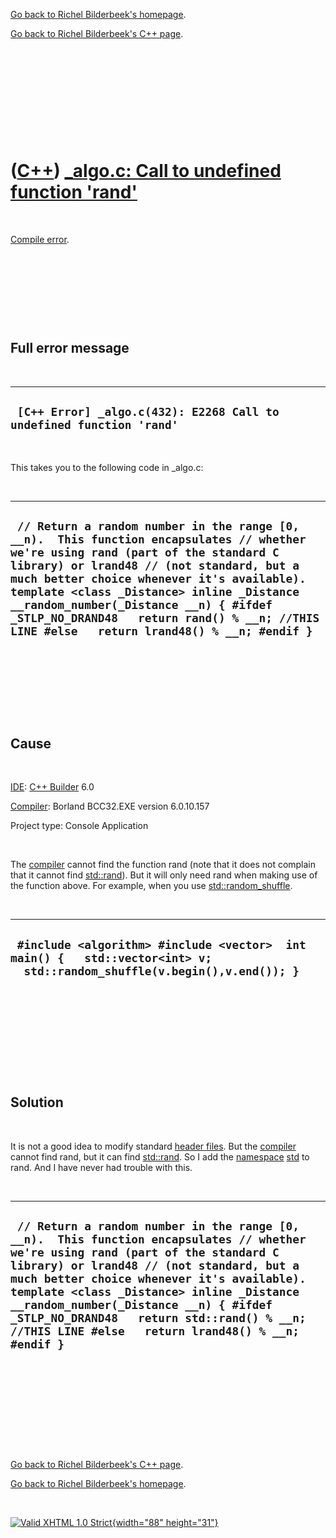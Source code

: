 [Go back to Richel Bilderbeek's homepage](index.htm).

[Go back to Richel Bilderbeek's C++ page](Cpp.htm).

 

 

 

 

 

([C++](Cpp.htm)) [\_algo.c: Call to undefined function 'rand'](CppCompileError_algoCcallToUndefinedFunctionRand.htm)
====================================================================================================================

 

[Compile error](CppCompileError.htm).

 

 

 

 

Full error message
------------------

 

  ----------------------------------------------------------------------
  ` [C++ Error] _algo.c(432): E2268 Call to undefined function 'rand'`
  ----------------------------------------------------------------------

 

This takes you to the following code in \_algo.c:

 

  ----------------------------------------------------------------------------------------------------------------------------------------------------------------------------------------------------------------------------------------------------------------------------------------------------------------------------------------------------------------------------------------------------------------
  ` // Return a random number in the range [0, __n).  This function encapsulates // whether we're using rand (part of the standard C library) or lrand48 // (not standard, but a much better choice whenever it's available).  template <class _Distance> inline _Distance __random_number(_Distance __n) { #ifdef _STLP_NO_DRAND48   return rand() % __n; //THIS LINE #else   return lrand48() % __n; #endif }`
  ----------------------------------------------------------------------------------------------------------------------------------------------------------------------------------------------------------------------------------------------------------------------------------------------------------------------------------------------------------------------------------------------------------------

 

 

 

 

Cause
-----

 

[IDE](CppIde.htm): [C++ Builder](CppBuilder.htm) 6.0

[Compiler](CppCompiler.htm): Borland BCC32.EXE version 6.0.10.157

Project type: Console Application

 

The [compiler](CppCompiler.htm) cannot find the function rand (note that
it does not complain that it cannot find [std::rand](CppRand.htm)). But
it will only need rand when making use of the function above. For
example, when you use [std::random\_shuffle](CppRandom_shuffle.htm).

 

  ---------------------------------------------------------------------------------------------------------------------------
  ` #include <algorithm> #include <vector>  int main() {   std::vector<int> v;   std::random_shuffle(v.begin(),v.end()); }`
  ---------------------------------------------------------------------------------------------------------------------------

 

 

 

 

 

Solution
--------

 

It is not a good idea to modify standard [header
files](CppHeaderFile.htm). But the [compiler](CppCompiler.htm) cannot
find rand, but it can find [std::rand](CppRand.htm). So I add the
[namespace](CppNamespace.htm) [std](CppStd.htm) to rand. And I have
never had trouble with this.

 

  ----------------------------------------------------------------------------------------------------------------------------------------------------------------------------------------------------------------------------------------------------------------------------------------------------------------------------------------------------------------------------------------------------------------------
  ` // Return a random number in the range [0, __n).  This function encapsulates // whether we're using rand (part of the standard C library) or lrand48 // (not standard, but a much better choice whenever it's available).   template <class _Distance> inline _Distance __random_number(_Distance __n) { #ifdef _STLP_NO_DRAND48   return std::rand() % __n; //THIS LINE #else   return lrand48() % __n; #endif }`
  ----------------------------------------------------------------------------------------------------------------------------------------------------------------------------------------------------------------------------------------------------------------------------------------------------------------------------------------------------------------------------------------------------------------------

 

 

 

 

 

[Go back to Richel Bilderbeek's C++ page](Cpp.htm).

[Go back to Richel Bilderbeek's homepage](index.htm).

 

[![Valid XHTML 1.0 Strict](valid-xhtml10.png){width="88"
height="31"}](http://validator.w3.org/check?uri=referer)
